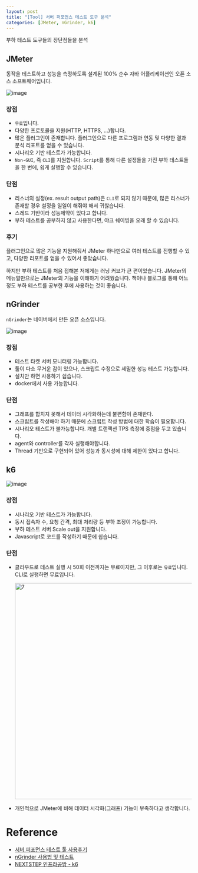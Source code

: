```yaml
---
layout: post
title: "[Tool] 서버 퍼포먼스 테스트 도구 분석"
categories: [JMeter, nGrinder, k6]
---
```


부하 테스트 도구들의 장단점들을 분석

## JMeter
동작을 테스트하고 성능을 측정하도록 설계된 100% 순수 자바 어플리케이션인 오픈 소스 소프트웨어입니다.


![image](https://user-images.githubusercontent.com/56301069/134114973-f189ca4e-88da-4e2f-8328-5afb9e48f338.png)

### 장점
- `무료`입니다.
- 다양한 프로토콜을 지원(HTTP, HTTPS, ...)합니다.
- 많은 플러그인이 존재합니다. 플러그인으로 다른 프로그램과 연동 및 다양한 결과 분석 리포트를 얻을 수 있습니다.
- 시나리오 기반 테스트가 가능합니다.
- `Non-GUI`, 즉 `CLI`를 지원합니다. `Script`를 통해 다른 설정들을 가진 부하 테스트들을 한 번에, 쉽게 실행할 수 있습니다.

### 단점
- 리스너의 설정(ex. result output path)은 `CLI`로 되지 않기 때문에, 많은 리스너가 존재할 경우 설정을 일일이 해줘야 해서 귀찮습니다.
- 스레드 기반이라 성능제약이 있다고 합니다.
- 부하 테스트를 공부하지 않고 사용한다면, 야크 쉐이빙을 오래 할 수 있습니다.

### 후기
플러그인으로 많은 기능을 지원해줘서 JMeter 하나만으로 여러 테스트를 진행할 수 있고, 다양한 리포트를 얻을 수 있어서 좋았습니다. 

하지만 부하 테스트를 처음 접해본 저에게는 러닝 커브가 큰 편이었습니다. JMeter의 메뉴얼만으로는 JMeter의 기능을 이해하기 어려웠습니다. 책이나 블로그를 통해 어느 정도 부하 테스트를 공부한 후에 사용하는 것이 좋습니다.

## nGrinder
`nGrinder`는 네이버에서 만든 오픈 소스입니다.

![image](https://user-images.githubusercontent.com/56301069/134114162-51a8d265-d047-4660-b342-59690e3a8477.png)

### 장점
- 테스트 타켓 서버 모니터링 가능합니다.
- 툴이 다소 무거운 감이 있으나, 스크립트 수정으로 세밀한 성능 테스트 가능합니다.
- 설치만 하면 사용하기 쉽습니다.
- docker에서 사용 가능합니다.

### 단점
- 그래프를 합치지 못해서 데이터 시각화하는데 불편함이 존재한다.
- 스크립트를 작성해야 하기 때문에 스크립트 작성 방법에 대한 학습이 필요합니다. 
- 시나리오 테스트가 불가능합니다. 개별 트랜잭션 TPS 측정에 중점을 두고 있습니다.
- agent와 controller를 각자 실행해야합니다.
- Thread 기반으로 구현되어 있어 성능과 동시성에 대해 제한이 있다고 합니다.

## k6
![image](https://user-images.githubusercontent.com/56301069/134116577-0fa45ff8-f8e4-4766-9ea7-ef872d9afa59.png)

### 장점
- 시나리오 기반 테스트가 가능합니다.
- 동시 접속자 수, 요청 간격, 최대 처리량 등 부하 조정이 가능합니다.
- 부하 테스트 서버 Scale out을 지원합니다.
- Javascript로 코드를 작성하기 때문에 쉽습니다.

### 단점
- 클라우드로 테스트 실행 시 50회 이전까지는 무료이지만, 그 이후로는 `유료`입니다. CLI로 실행하면 무료입니다.

  <img width="587" alt="7" src="https://user-images.githubusercontent.com/56301069/134116847-f71bce7c-b5ad-45f0-9fb8-f4b43c39e2dd.png">


- 개인적으로 JMeter에 비해 데이터 시각화(그래프) 기능이 부족하다고 생각합니다.


# Reference
- [서버 퍼포먼스 테스트 툴 사용후기](https://tech.madup.com/performance_test_tool/)
- [nGrinder 사용법 및 테스트](https://brownbears.tistory.com/26)
- [NEXTSTEP 인프라공방 - k6](https://fistkim101.github.io/infra/2021-04-15-NEXTSTEP-%EC%9D%B8%ED%94%84%EB%9D%BC%EA%B3%B5%EB%B0%A9-K6.html)
